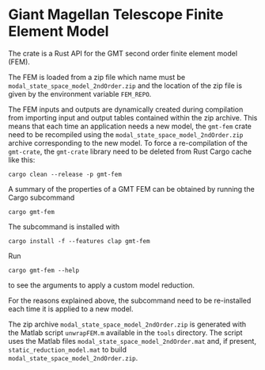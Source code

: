 # Giant Magellan Telescope Finite Element Model

The crate is a Rust API for the GMT second order finite element model (FEM).

The FEM is loaded from a zip file which name must be `modal_state_space_model_2ndOrder.zip` and the location of the zip file is given by the environment variable `FEM_REPO`.

The FEM inputs and outputs are dynamically created during compilation from importing input and output tables contained within the zip archive.
This means that each time an application needs a new model, the `gmt-fem` crate need to be recompiled using the `modal_state_space_model_2ndOrder.zip` archive corresponding to the new model.
To force a re-compilation of the `gmt-crate`, the `gmt-crate` library need to be deleted from Rust Cargo cache like this:
```
cargo clean --release -p gmt-fem
```

A summary of the properties of a GMT FEM can be obtained by running the Cargo subcommand
```
cargo gmt-fem
```

The subcommand is installed with 
```
cargo install -f --features clap gmt-fem
```
Run 
```
cargo gmt-fem --help
```
to see the arguments to apply a custom model reduction.

For the reasons explained above, the subcommand need to be re-installed each time it is applied to a new model.

The zip archive `modal_state_space_model_2ndOrder.zip` is generated with the Matlab script `unwrapFEM.m` available in the `tools` directory.
The script uses the Matlab files `modal_state_space_model_2ndOrder.mat` and, if present, `static_reduction_model.mat` to build `modal_state_space_model_2ndOrder.zip`.